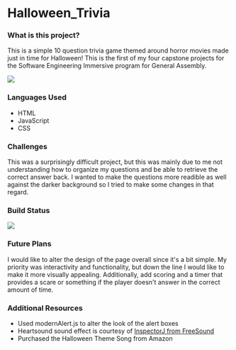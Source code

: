 # Halloween_Trivia

### What is this project?
This is a simple 10 question trivia game themed around horror movies made just in time for Halloween! This is the first of my four capstone projects for the Software Engineering Immersive program for General Assembly. 

![](https://github.com/DallasLind/Halloween_Trivia/blob/master/Horror_Trivia/Images/Screenshot1.png)

### Languages Used
* HTML
* JavaScript
* CSS

### Challenges
This was a surprisingly difficult project, but this was mainly due to me not understanding how to organize my questions and be able to retrieve the correct answer back. I wanted to make the questions more readible as well against the darker background so I tried to make some changes in that regard.

### Build Status
![](https://img.shields.io/badge/BUILD-IN%20PROGRESS-informational)

### Future Plans
I would like to alter the design of the page overall since it's a bit simple. My priority was interactivity and functionality, but down the line I would like to make it more visually appealing. Additionally, add scoring and a timer that provides a scare or something if the player doesn't answer in the correct amount of time. 

### Additional Resources
* Used modernAlert.js to alter the look of the alert boxes
* Heartsound sound effect is courtesy of [InspectorJ from FreeSound](https://freesound.org/people/InspectorJ/sounds/485076/)
* Purchased the Halloween Theme Song from Amazon 
